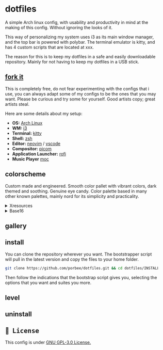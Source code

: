 # dotfiles
A simple Arch linux config, with usability and productivity in mind at the making of this config. Without ignoring the looks of it.

This way of personalizing my system uses i3 as its main window manager, and the top bar is powered with polybar. The terminal emulator is kitty, and has 4 custom scripts that are located at xxx.

The reason for this is to keep my dotfiles in a safe and easily downloadable repository. Mainly for not having to keep my dotfiles in a USB stick.

## [fork it](https://github.com/porbee/dotfiles/fork)

This is completely free, do not fear experimenting with the configs that i use, you can always adapt some of my configs to be the ones that you may want. Please be curious and try some for yourself. Good artists copy; great artists steal.

Here are some details about my setup:

- **OS:** [Arch Linux](https://archlinux.org)
- **WM:** [i3](https://github.com/i3/i3)
- **Terminal:** [kitty](https://github.com/kovidgoyal/kitty)
- **Shell:** [zsh](https://www.zsh.org/)
- **Editor:** [neovim](https://github.com/neovim/neovim) / [vscode](https://github.com/microsoft/vscode)
- **Compositor:** [picom](https://github.com/yshui/picom)
- **Application Launcher:** [rofi](https://github.com/davatorium/rofi)
- **Music Player** [moc](https://github.com/jonsafari/mocp)


## colorscheme

Custom made and engineered. Smooth color pallet with vibrant colors, dark themed and soothing. Genuine eye candy. 
Color palette based in many other known palettes, mainly nord for its simplicity and practicality.

<details>
<summary>Xresources</summary>
<br>

```cfg
! special
*.foreground:   #EEEEEC
*.background:   #16161E

! black
*.color0:       #232323
*.color8:       #444444

! red
*.color1:       #FF000F
*.color9:       #FF2740

! green
*.color2:       #8CE10B
*.color10:      #ABE15B

! yellow
*.color3:       #FFB900
*.color11:      #FFD242

! blue
*.color4:       #008DF8
*.color12:      #0092FF

! magenta
*.color5:       #6D43A6
*.color13:      #9A5FEB

! cyan
*.color6:       #00D8EB
*.color14:      #67FFF0

! white
*color7:        #FFFFFF
*color15:       #FFFFFF
```

</details>

<details>
<summary>Base16</summary>
<br>

```lua
base_16 = {
	base00 = "#232323",
	base01 = "#444444",
	base02 = "#FF000F",
	base03 = "#FF2740",
	base04 = "#8CE10B",
	base05 = "#ABE15B",
	base06 = "#FFB900",
	base07 = "#FFD242",
	base08 = "#008DF8",
	base09 = "#0092FF",
	base0A = "#6D43A6",
	base0B = "#9A5FEB",
	base0C = "#00D8EB",
	base0D = "#67FFF0",
	base0E = "#FFFFFF",
	base0F = "#FFFFFF",
}
```

</details>

## gallery

## install

You can clone the repository wherever you want. The bootstrapper script will pull in the latest version and copy the files to your home folder.

```bash
git clone https://github.com/porbee/dotfiles.git && cd dotfiles/INSTALLER && source bootstrap.sh
```

Then follow the indications that the bootstrap script gives you, selecting the options that you want and suites you more. 

## level


## uninstall

## :scroll: ‎ <samp>License</samp>

This config is under <a href="https://github.com/porbee/dotfiles/main/LICENSE">GNU GPL-3.0 License.
</a>
